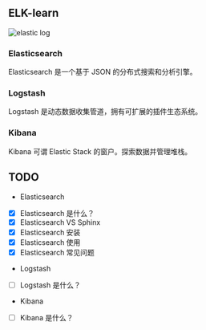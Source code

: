 ## ELK-learn

![elastic log](http://gitlab.comsenz-service.com/uploads/-/system/project/avatar/38/android-chrome-192x192.png)

### Elasticsearch

Elasticsearch 是一个基于 JSON 的分布式搜索和分析引擎。

### Logstash

Logstash 是动态数据收集管道，拥有可扩展的插件生态系统。

### Kibana

Kibana 可谓 Elastic Stack 的窗户。探索数据并管理堆栈。

## TODO

- Elasticsearch
 - [x] Elasticsearch 是什么？
 - [x] Elasticsearch VS Sphinx
 - [x] Elasticsearch 安装
 - [x] Elasticsearch 使用
 - [x] Elasticsearch 常见问题
- Logstash
 - [ ] Logstash 是什么？
- Kibana
 - [ ] Kibana 是什么？
